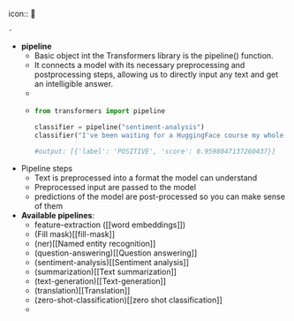 icon:: 🤗

	-
- **pipeline**
	- Basic object int the Transformers library is the pipeline() function.
	- It connects a model with its necessary preprocessing and postprocessing steps, allowing us to directly input any text and get an intelligible answer.
	-
	- ```python
	  from transformers import pipeline
	  
	  classifier = pipeline("sentiment-analysis")
	  classifier("I've been waiting for a HuggingFace course my whole life.")
	  
	  #output: [{'label': 'POSITIVE', 'score': 0.9598047137260437}]
	  ```
- Pipeline steps
	- Text is preprocessed into a format the model can understand
	- Preprocessed input are passed to the model
	- predictions of the model are post-processed so you can make sense of them
- **Available pipelines**:
	- feature-extraction ([[word embeddings]])
	- (Fill mask)[[fill-mask]]
	- (ner)[[Named entity recognition]]
	- (question-answering)[[Question answering]]
	- (sentiment-analysis)[[Sentiment analysis]]
	- (summarization)[[Text summarization]]
	- (text-generation)[[Text-generation]]
	- (translation)[[Translation]]
	- (zero-shot-classification)[[zero shot classification]]
	-